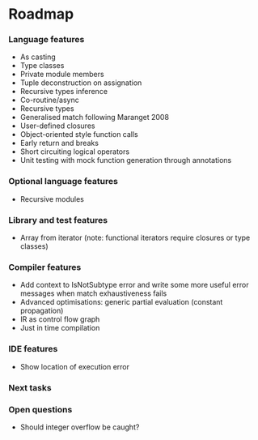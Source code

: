 # Roadmap

### Language features

- As casting
- Type classes
- Private module members
- Tuple deconstruction on assignation
- Recursive types inference
- Co-routine/async
- Recursive types
- Generalised match following Maranget 2008
- User-defined closures
- Object-oriented style function calls
- Early return and breaks
- Short circuiting logical operators
- Unit testing with mock function generation through annotations

### Optional language features

- Recursive modules

### Library and test features

- Array from iterator (note: functional iterators require closures or type classes)

### Compiler features

- Add context to IsNotSubtype error and write some more useful error messages when match exhaustiveness fails
- Advanced optimisations: generic partial evaluation (constant propagation)
- IR as control flow graph
- Just in time compilation

### IDE features

- Show location of execution error

### Next tasks


### Open questions

- Should integer overflow be caught?